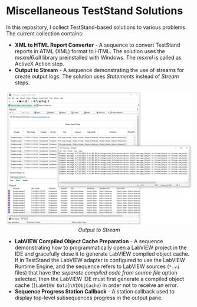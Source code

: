 # Miscellaneous TestStand Solutions
In this repository, I collect TestStand-based solutions to various problems. The current collection contains:
- **XML to HTML Report Converter** - A sequence to convert TestStand reports in ATML (XML) format to HTML. The solution uses the *msxml6.dll* library preinstalled with Windows. The *msxml* is called as ActiveX Action step.
- **Output to Stream** - A sequence demonstrating the use of streams for create output logs. The solution uses *Statements* instead of *Stream* steps.

<p align = "center">
<img src = "https://github.com/425J/TestStandMiscellaneous/blob/main/Output%20to%20Stream/img/Output%20to%20Stream%20Demo.png?raw=true"></br>
<i>Output to Stream</i>
</p>

- **LabVIEW Compiled Object Cache Preparation** - A sequence demonstrating how to programmatically open a LabVIEW project in the IDE and gracefully close it to generate LabVIEW compiled object cache. If in TestStand the LabVIEW adapter is configured to use the LabVIEW Runtime Engine, and the sequence refers to LabVIEW sources (`*.vi` files) that have the *separate compiled code from source file* option selected, then the LabVIEW IDE must first generate a compiled object cache (`[LabVIEW Data]\VIObjCache`) in order not to receive an error.
- **Sequence Progress Station Callback** - A station callback used to display top-level subsequences progress in the output pane.
